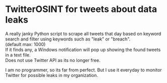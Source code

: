 # TwitterOSINT for tweets about data leaks
A really janky Python script to scrape all tweets that day based on keyword search and filter using keywords such as "leak" or "breach".  
(default max: 1000)   
If it finds any, a Windows notification will pop up showing the found tweets in a text file.  
Does not use Twitter API as its no longer free.  

I am no programmer, so its far from perfect. But I use it everyday to monitor Twitter for possible leaks in my organization.
